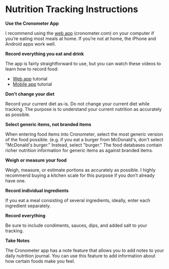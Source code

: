 # Nutrition Tracking Instructions

**Use the Cronometer App**

I recommend using the [web app](https://cronometer.com/) (cronometer.com) on your computer if you’re eating most meals at home. If you’re not at home, the iPhone and Android apps work well.

**Record everything you eat and drink**

The app is fairly straightforward to use, but you can watch these videos to learn how to record food:
- [Web app](https://www.youtube.com/watch?v=vW1IyzyhAp8&ab_channel=Cronometer) tutorial
- [Mobile app](https://www.youtube.com/watch?v=MkG_spV4QnQ&ab_channel=Cronometer) tutorial

**Don’t change your diet**

Record your current diet as-is. Do not change your current diet while tracking. The purpose is to understand your current nutrition as accurately as possible.

**Select generic items, not branded items**

When entering food items into Cronometer, select the most generic version of the food possible. (e.g. if you eat a burger from McDonald's, don't select "McDonald's burger." Instead, select "burger." The food databases contain richer nutrition information for generic items as against branded items.

**Weigh or measure your food**

Weigh, measure, or estimate portions as accurately as possible. I highly recommend buying a kitchen scale for this purpose if you don’t already have one.

**Record individual ingredients**

If you eat a meal consisting of several ingredients, ideally, enter each ingredient separately.

**Record everything**

Be sure to include condiments, sauces, dips, and added salt to your tracking.

**Take Notes**

The Cronometer app has a note feature that allows you to add notes to your daily nutrition journal. You can use this feature to add information about how certain foods make you feel.